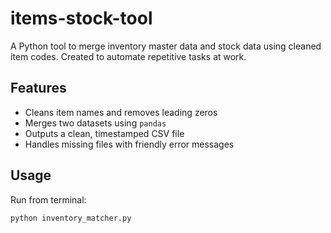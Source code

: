 # items-stock-tool
A Python tool to merge inventory master data and stock data using cleaned item codes. Created to automate repetitive tasks at work.

## Features
- Cleans item names and removes leading zeros
- Merges two datasets using `pandas`
- Outputs a clean, timestamped CSV file
- Handles missing files with friendly error messages

## Usage
Run from terminal:

```bash
python inventory_matcher.py
